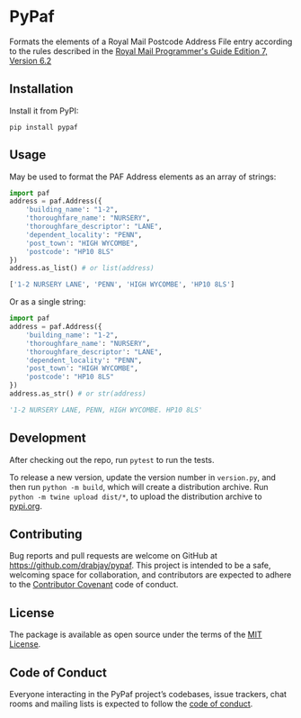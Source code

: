 # PyPaf

Formats the elements of a Royal Mail Postcode Address File entry according to the rules described in the [Royal Mail Programmer's Guide Edition 7, Version 6.2](https://www.poweredbypaf.com/wp-content/uploads/2024/11/Latest-Programmers_guide_Edition-7-Version-6-2.pdf)

## Installation

Install it from PyPI:

    pip install pypaf

## Usage

May be used to format the PAF Address elements as an array of strings:

```python
import paf
address = paf.Address({
    'building_name': "1-2",
    'thoroughfare_name': "NURSERY",
    'thoroughfare_descriptor': "LANE",
    'dependent_locality': "PENN",
    'post_town': "HIGH WYCOMBE",
    'postcode': "HP10 8LS"
})
address.as_list() # or list(address)

['1-2 NURSERY LANE', 'PENN', 'HIGH WYCOMBE', 'HP10 8LS']
```

Or as a single string:

```python
import paf
address = paf.Address({
    'building_name': "1-2",
    'thoroughfare_name': "NURSERY",
    'thoroughfare_descriptor': "LANE",
    'dependent_locality': "PENN",
    'post_town': "HIGH WYCOMBE",
    'postcode': "HP10 8LS"
})
address.as_str() # or str(address)

'1-2 NURSERY LANE, PENN, HIGH WYCOMBE. HP10 8LS'
```

## Development

After checking out the repo, run `pytest` to run the tests.

To release a new version, update the version number in `version.py`, and then run `python -m build`, which will create a distribution archive. Run `python -m twine upload dist/*`, to upload the distribution archive to [pypi.org](https://pypi.org).

## Contributing

Bug reports and pull requests are welcome on GitHub at https://github.com/drabjay/pypaf. This project is intended to be a safe, welcoming space for collaboration, and contributors are expected to adhere to the [Contributor Covenant](http://contributor-covenant.org) code of conduct.

## License

The package is available as open source under the terms of the [MIT License](http://opensource.org/licenses/MIT).

## Code of Conduct

Everyone interacting in the PyPaf project’s codebases, issue trackers, chat rooms and mailing lists is expected to follow the [code of conduct](https://github.com/drabjayc/pypaf/blob/master/CODE_OF_CONDUCT.md).